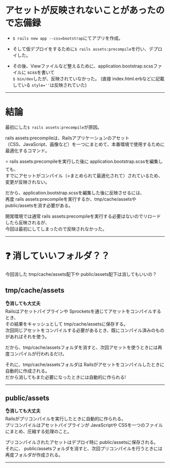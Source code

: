 # アセットが反映されないことがあったので忘備録
- `$ rails new app --css=bootstrap`にてアプリを作成。  
- そして仮デプロイをするために`$ rails assets:precompile`を行い、デプロイした。  

- その後、Viewファイルなど整えるために、application.bootstrap.scssファイルに scssを書いて  
`$ bin/dev`したが、反映されていなかった。 (直接 index.html.erbなどに記載している `style=''`は反映されていた)
***

# 結論
最初にした`$ rails assets:precompile`が原因。 

rails assets:precompileは、Railsアプリケーションのアセット  
（CSS、JavaScript、画像など）を一つにまとめて、本番環境で使用するために最適化するコマンド。

⭐️ rails assets:precompileを実行した後に application.bootstrap.scssを編集しても、  
すでにアセットがコンパイル（=まとめられて最適化されて）されているため、変更が反映されない。

だから、application.bootstrap.scssを編集した後に反映させるには、  
再度 rails assets:precompileを実行するか、tmp/cache/assetsや public/assetsを消す必要がある。

開発環境では通常 rails assets:precompileを実行する必要はないのでリロードしたら反映されるが、  
今回は最初にしてしまったので反映されなかった。
***

# ❓ 消していいフォルダ？？
今回消した tmp/cache/assets配下や public/assets配下は消してもいいの？

## tmp/cache/assets
**👌消しても大丈夫**  
Railsはアセットパイプラインや Sprocketsを通じてアセットをコンパイルするとき、  
その結果をキャッシュとして tmp/cache/assetsに保存する。  
次回同じアセットをコンパイルする必要があるとき、既にコンパイル済みのものがあればそれを使う。

だから、tmp/cache/assetsフォルダを消すと、次回アセットを使うときには再度コンパイルが行われるだけ。

それに、tmp/cache/assetsフォルダは Railsがアセットをコンパイルしたときに自動的に作成される。  
だから消してもまた必要になったときには自動的に作られる!
***

## public/assets
**👌消しても大丈夫**  
Railsがプリコンパイルを実行したときに自動的に作られる。  
プリコンパイルはアセットパイプラインが JavaScriptや CSSを一つのファイルにまとめ、圧縮する処理のこと。

プリコンパイルされたアセットはデプロイ時に public/assetsに保存される。  
それに、 public/assetsフォルダを消すと、次回プリコンパイルを行うときには再度フォルダが作成される。
***
